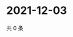 # 2021-12-03

共 0 条

<!-- BEGIN WEIBO -->
<!-- 最后更新时间 Fri Dec 03 2021 10:20:12 GMT+0800 (China Standard Time) -->

<!-- END WEIBO -->
